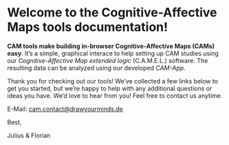 Welcome to the Cognitive-Affective Maps tools documentation!
===============================================


**CAM tools make building in-browser Cognitive-Affective Maps (CAMs) easy**. It’s a simple, graphical interace to help
setting up CAM studies using our *Cognitive-Affective Map extended logic* (C.A.M.E.L.) software. The resulting data can be analyzed
using our developed *CAM-App*.

Thank you for checking out our tools! We’ve collected a few links below to get you started, but we’re happy to help with
any additional questions or ideas you have. We’d love to hear from you! Feel free to contact us anytime. 

E-Mail: <cam.contact@drawyourminds.de>

Best,

Julius & Florian